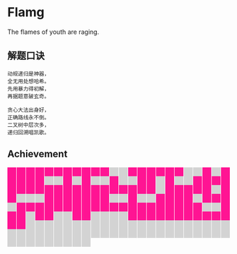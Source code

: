 # Flamg

The flames of youth are raging.

## 解题口诀

	动规递归是神器，
	全无用处想哈希。
	先用暴力得初解，
	再据题意破玄奇。

	贪心大法出身好，
	正确路线永不倒。
	二叉树中层次多，
	递归回溯唱凯歌。

## Achievement
<style>
.block {
    display: inline-block;
    width: 20px;
    height: 20px;
    margin: 0;
    padding: 0;
    background-color: lightgray;
    border-right: 1px solid white;
}

.checked {
    background-color: deeppink;
}
</style>
    
<div><!--
 --><a class="block checked"></a><!--
 --><a class="block checked"></a><!--
 --><a class="block checked"></a><!--
 --><a class="block checked"></a><!--
 --><a class="block checked"></a><!--
 --><a class="block checked"></a><!--
 --><a class="block checked"></a><!--
 --><a class="block checked"></a><!--
 --><a class="block checked"></a><!--
 --><a class="block checked"></a><!--
 --><a class="block checked"></a><!--
 --><a class="block "></a><!--
 --><a class="block "></a><!--
 --><a class="block checked"></a><!--
 --><a class="block checked"></a><!--
 --><a class="block checked"></a><!--
 --><a class="block checked"></a><!--
 --><a class="block checked"></a><!--
 --><a class="block checked"></a><!--
 --><a class="block "></a><!--
 --><a class="block "></a><!--
 --><a class="block checked"></a><!--
 --><a class="block "></a><!--
 --><a class="block checked"></a><!--
 --><a class="block checked"></a><!--
 --><a class="block checked"></a><!--
 --><a class="block checked"></a><!--
 --><a class="block checked"></a><!--
 --><a class="block "></a><!--
 --><a class="block "></a><!--
 --><a class="block checked"></a><!--
 --><a class="block "></a><!--
 --><a class="block checked"></a><!--
 --><a class="block "></a><!--
 --><a class="block "></a><!--
 --><a class="block checked"></a><!--
 --><a class="block "></a><!--
 --><a class="block "></a><!--
 --><a class="block checked"></a><!--
 --><a class="block checked"></a><!--
 --><a class="block "></a><!--
 --><a class="block checked"></a><!--
 --><a class="block "></a><!--
 --><a class="block "></a><!--
 --><a class="block checked"></a><!--
 --><a class="block checked"></a><!--
 --><a class="block checked"></a><!--
 --><a class="block checked"></a><!--
 --><a class="block checked"></a><!--
 --><a class="block checked"></a><!--
 --><a class="block checked"></a><!--
 --><a class="block checked"></a><!--
 --><a class="block checked"></a><!--
 --><a class="block checked"></a><!--
 --><a class="block checked"></a><!--
 --><a class="block checked"></a><!--
 --><a class="block checked"></a><!--
 --><a class="block checked"></a><!--
 --><a class="block checked"></a><!--
 --><a class="block checked"></a><!--
 --><a class="block checked"></a><!--
 --><a class="block checked"></a><!--
 --><a class="block checked"></a><!--
 --><a class="block checked"></a><!--
 --><a class="block "></a><!--
 --><a class="block checked"></a><!--
 --><a class="block checked"></a><!--
 --><a class="block checked"></a><!--
 --><a class="block checked"></a><!--
 --><a class="block checked"></a><!--
 --><a class="block "></a><!--
 --><a class="block checked"></a><!--
 --><a class="block checked"></a><!--
 --><a class="block "></a><!--
 --><a class="block "></a><!--
 --><a class="block "></a><!--
 --><a class="block checked"></a><!--
 --><a class="block checked"></a><!--
 --><a class="block checked"></a><!--
 --><a class="block checked"></a><!--
 --><a class="block checked"></a><!--
 --><a class="block checked"></a><!--
 --><a class="block checked"></a><!--
 --><a class="block "></a><!--
 --><a class="block "></a><!--
 --><a class="block checked"></a><!--
 --><a class="block "></a><!--
 --><a class="block "></a><!--
 --><a class="block checked"></a><!--
 --><a class="block checked"></a><!--
 --><a class="block checked"></a><!--
 --><a class="block checked"></a><!--
 --><a class="block "></a><!--
 --><a class="block checked"></a><!--
 --><a class="block checked"></a><!--
 --><a class="block checked"></a><!--
 --><a class="block "></a><!--
 --><a class="block checked"></a><!--
 --><a class="block checked"></a><!--
 --><a class="block checked"></a><!--
 --><a class="block checked"></a><!--
 --><a class="block checked"></a><!--
 --><a class="block checked"></a><!--
 --><a class="block checked"></a><!--
 --><a class="block checked"></a><!--
 --><a class="block checked"></a><!--
 --><a class="block checked"></a><!--
 --><a class="block checked"></a><!--
 --><a class="block checked"></a><!--
 --><a class="block checked"></a><!--
 --><a class="block checked"></a><!--
 --><a class="block checked"></a><!--
 --><a class="block checked"></a><!--
 --><a class="block checked"></a><!--
 --><a class="block checked"></a><!--
 --><a class="block checked"></a><!--
 --><a class="block checked"></a><!--
 --><a class="block "></a><!--
 --><a class="block "></a><!--
 --><a class="block checked"></a><!--
 --><a class="block checked"></a><!--
 --><a class="block checked"></a><!--
 --><a class="block "></a><!--
 --><a class="block checked"></a><!--
 --><a class="block checked"></a><!--
 --><a class="block "></a><!--
 --><a class="block "></a><!--
 --><a class="block checked"></a><!--
 --><a class="block checked"></a><!--
 --><a class="block "></a><!--
 --><a class="block "></a><!--
 --><a class="block "></a><!--
 --><a class="block "></a><!--
 --><a class="block checked"></a><!--
 --><a class="block checked"></a><!--
 --><a class="block checked"></a><!--
 --><a class="block checked"></a><!--
 --><a class="block checked"></a><!--
 --><a class="block checked"></a><!--
 --><a class="block checked"></a><!--
 --><a class="block checked"></a><!--
 --><a class="block checked"></a><!--
 --><a class="block checked"></a><!--
 --><a class="block checked"></a><!--
 --><a class="block checked"></a><!--
 --><a class="block checked"></a><!--
 --><a class="block "></a><!--
 --><a class="block "></a><!--
 --><a class="block "></a><!--
 --><a class="block "></a><!--
 --><a class="block "></a><!--
 --><a class="block "></a><!--
 --><a class="block "></a><!--
 --><a class="block "></a><!--
 --><a class="block "></a><!--
 --><a class="block "></a><!--
 --><a class="block "></a><!--
 --><a class="block "></a><!--
 --><a class="block "></a><!--
 --><a class="block "></a><!--
 --><a class="block "></a><!--
 --><a class="block "></a><!--
 --><a class="block "></a><!--
 --><a class="block "></a><!--
 --><a class="block "></a><!--
 --><a class="block "></a><!--
 --><a class="block "></a><!--
 --><a class="block "></a><!--
 --><a class="block "></a><!--
 --><a class="block "></a><!--
 --><a class="block "></a><!--
 --><a class="block "></a><!--
 --><a class="block "></a><!--
 --><a class="block "></a><!--
 --><a class="block "></a><!--
 --><a class="block "></a><!--
 --><a class="block "></a><!--
 --><a class="block "></a><!--
 --><a class="block "></a><!--
 --><a class="block "></a><!--
 --><a class="block "></a><!--
 --><a class="block "></a><!--
 --><a class="block "></a><!--
 --><a class="block "></a><!--
 --><a class="block "></a><!--
 --><a class="block "></a><!--
 --><a class="block "></a><!--
 --><a class="block "></a><!--
 --><a class="block "></a><!--
 --><a class="block "></a><!--
 --><a class="block "></a><!--
 --><a class="block "></a><!--
 --><a class="block "></a><!--
 --><a class="block "></a><!--
 --><a class="block "></a><!--
 --><a class="block "></a><!--
 --><a class="block "></a><!--
 --><a class="block "></a><!--
 --><a class="block "></a><!--
 --><a class="block "></a><!--
 --><a class="block "></a><!--
 --></div>